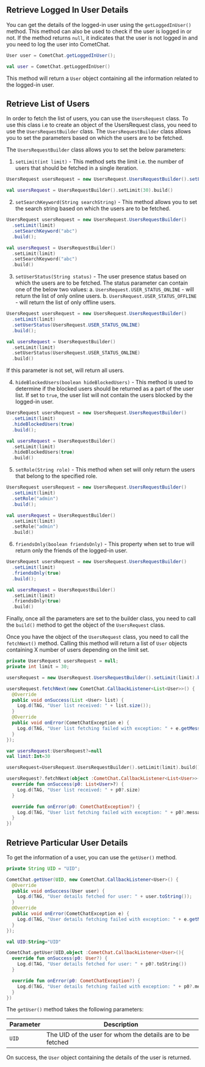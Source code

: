 ## Retrieve Logged In User Details

You can get the details of the logged-in user using the `getLoggedInUser()` method. This method can also be used to check if the user is logged in or not. If the method returns `null`, it indicates that the user is not logged in and you need to log the user into CometChat.

```java
User user = CometChat.getLoggedInUser();
```

```kotlin
val user = CometChat.getLoggedInUser()
```



This method will return a `User` object containing all the information related to the logged-in user.

## Retrieve List of Users

In order to fetch the list of users, you can use the `UsersRequest` class. To use this class i.e to create an object of the UsersRequest class, you need to use the `UsersRequestBuilder` class. The `UsersRequestBuilder` class allows you to set the parameters based on which the users are to be fetched.

The `UsersRequestBuilder` class allows you to set the below parameters:

1. `setLimit(int limit)` - This method sets the limit i.e. the number of users that should be fetched in a single iteration.

```java
UsersRequest usersRequest = new UsersRequest.UsersRequestBuilder().setLimit(30).build();
```

```kotlin
val usersRequest = UsersRequestBuilder().setLimit(30).build()
```



2. `setSearchKeyword(String searchString)` - This method allows you to set the search string based on which the users are to be fetched.

```java
UsersRequest usersRequest = new UsersRequest.UsersRequestBuilder()
  .setLimit(limit)
  .setSearchKeyword("abc")
  .build();
```

```kotlin
val usersRequest = UsersRequestBuilder()
  .setLimit(limit)
  .setSearchKeyword("abc")
  .build()
```



3. `setUserStatus(String status)` - The user presence status based on which the users are to be fetched. The status parameter can contain one of the below two values:
a. `UsersRequest.USER_STATUS_ONLINE` - will return the list of only online users.
b. `UsersRequest.USER_STATUS_OFFLINE` - will return the list of only offline users.

```java
UsersRequest usersRequest = new UsersRequest.UsersRequestBuilder()
  .setLimit(limit)
  .setUserStatus(UsersRequest.USER_STATUS_ONLINE)
  .build();
```

```kotlin
val usersRequest = UsersRequestBuilder()
  .setLimit(limit)
  .setUserStatus(UsersRequest.USER_STATUS_ONLINE)
  .build()
```



If this parameter is not set, will return all users.

4. `hideBlockedUsers(boolean hideBlockedUsers)` - This method is used to determine if the blocked users should be returned as a part of the user list. If set to `true`, the user list will not contain the users blocked by the logged-in user.

```java
UsersRequest usersRequest = new UsersRequest.UsersRequestBuilder()
  .setLimit(limit)
  .hideBlockedUsers(true)
  .build();
```

```kotlin
val usersRequest = UsersRequestBuilder()
  .setLimit(limit)
  .hideBlockedUsers(true)
  .build()
```



5. `setRole(String role)` - This method when set will only return the users that belong to the specified role.

```java
UsersRequest usersRequest = new UsersRequest.UsersRequestBuilder()
  .setLimit(limit)
  .setRole("admin")
  .build();
```

```kotlin
val usersRequest = UsersRequestBuilder()
  .setLimit(limit)
  .setRole("admin")
  .build()
```



6. `friendsOnly(boolean friendsOnly)` - This property when set to true will return only the friends of the logged-in user.

```java
UsersRequest usersRequest = new UsersRequest.UsersRequestBuilder()
  .setLimit(limit)
  .friendsOnly(true)
  .build();
```

```kotlin
val usersRequest = UsersRequestBuilder()
  .setLimit(limit)
  .friendsOnly(true)
  .build()
```



Finally, once all the parameters are set to the builder class, you need to call the `build()` method to get the object of the `UsersRequest` class.

Once you have the object of the `UsersRequest` class, you need to call the `fetchNext()` method. Calling this method will return a list of `User` objects containing X number of users depending on the limit set.

```java
private UsersRequest usersRequest = null;
private int limit = 30;

usersRequest = new UsersRequest.UsersRequestBuilder().setLimit(limit).build();

usersRequest.fetchNext(new CometChat.CallbackListener<List<User>>() {
  @Override
  public void onSuccess(List <User> list) {
    Log.d(TAG, "User list received: " + list.size());
  }
  @Override
  public void onError(CometChatException e) {
    Log.d(TAG, "User list fetching failed with exception: " + e.getMessage());
  }
});
```

```kotlin
var usersRequest:UsersRequest?=null
val limit:Int=30

usersRequest=UsersRequest.UsersRequestBuilder().setLimit(limit).build()

usersRequest?.fetchNext(object :CometChat.CallbackListener<List<User>>(){
  override fun onSuccess(p0: List<User>?) {
    Log.d(TAG, "User list received: " + p0?.size)
  }

  override fun onError(p0: CometChatException?) {
    Log.d(TAG, "User list fetching failed with exception: " + p0?.message)
  }
})
```





## Retrieve Particular User Details

To get the information of a user, you can use the `getUser()` method.

```java
private String UID = "UID";

CometChat.getUser(UID, new CometChat.CallbackListener<User>() {
  @Override
  public void onSuccess(User user) {
    Log.d(TAG, "User details fetched for user: " + user.toString());
  }
  @Override
  public void onError(CometChatException e) {
    Log.d(TAG, "User details fetching failed with exception: " + e.getMessage());
  }
});
```

```kotlin
val UID:String="UID"

CometChat.getUser(UID,object :CometChat.CallbackListener<User>(){
  override fun onSuccess(p0: User?) {
    Log.d(TAG, "User details fetched for user: " + p0?.toString())
  }

  override fun onError(p0: CometChatException?) {
    Log.d(TAG, "User details fetching failed with exception: " + p0?.message)
  }
})
```



The `getUser()` method takes the following parameters:

| Parameter | Description | 
| ---- | ---- | 
| `UID` | The UID of the user for whom the details are to be fetched | 


On success, the `User` object containing the details of the user is returned.